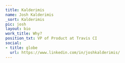 ```yaml
---
title: Kalderimis
name: Josh Kalderimis
_sort: Kalderimis
pic: josh
layout: bio
work_title: Why?
position_txt: VP of Product at Travis CI
social:
- title: globe
  url: https://www.linkedin.com/in/joshkalderimis/
---
```


